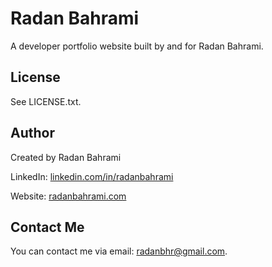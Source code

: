 # Radan Bahrami

A developer portfolio website built by and for Radan Bahrami.

## License

See LICENSE.txt.

## Author

Created by Radan Bahrami

LinkedIn: [linkedin.com/in/radanbahrami](https://www.linkedin.com/in/radanbahrami)

Website: [radanbahrami.com](https://radanbahrami.com)

## Contact Me

You can contact me via email: radanbhr@gmail.com.